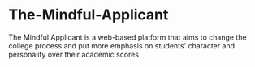 # The-Mindful-Applicant
The Mindful Applicant is a web-based platform that aims to change the college process and put more emphasis on students' character and personality over their academic scores
